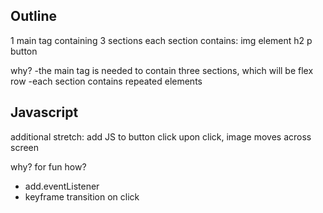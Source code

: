## Outline
1 main tag containing 
3 sections
each section contains:
img element
h2 
p 
button

why? 
-the main tag is needed to contain three sections, which will be flex row 
-each section contains repeated elements

## Javascript
additional stretch:
add JS to button click
upon click, image moves across screen

why? for fun
how? 
- add.eventListener
- keyframe transition on click
